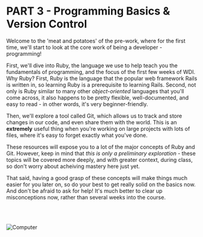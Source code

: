 # PART 3 - Programming Basics & Version Control

Welcome to the 'meat and potatoes' of the pre-work, where for the first time, we'll start to look at the core work of being a developer - programming!

First, we'll dive into Ruby, the language we use to help teach you the fundamentals of programming, and the focus of the first few weeks of WDI. Why Ruby? First, Ruby is the language that the popular web framework Rails is written in, so learning Ruby is a prerequisite to learning Rails. Second, not only is Ruby similar to many other *object-oriented* languages that you'll come across, it also happens to be pretty flexible, well-documented, and easy to read - in other words, it's very beginner-friendly.

Then, we'll explore a tool called Git, which allows us to track and store changes in our code, and even share them with the world. This is an **extremely** useful thing when you're working on large projects with lots of files, where it's easy to forget exactly what you've done.

These resources will expose you to a lot of the major concepts of Ruby and Git. However, keep in mind that *this is only a preliminary exploration* - these topics will be covered more deeply, and with greater context, during class, so don't worry about acheiving mastery here just yet. 

That said, having a good grasp of these concepts will make things much easier for you later on, so do your best to get really solid on the basics now. And don't be afraid to ask for help! It's much better to clear up misconceptions now, rather than several weeks into the course.

<br><br>

![Computer](https://raw.githubusercontent.com/generalassembly-wdi/Prework/master/assets/hello-world-in-C.jpg)
